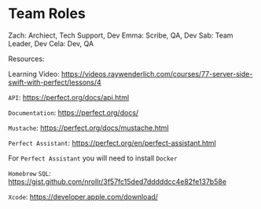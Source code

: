 # Team Roles
Zach: Archiect, Tech Support, Dev
Emma: Scribe, QA, Dev
Sab: Team Leader, Dev
Cela: Dev, QA

Resources:

Learning Video: https://videos.raywenderlich.com/courses/77-server-side-swift-with-perfect/lessons/4

`API`: https://perfect.org/docs/api.html

`Documentation`: https://perfect.org/docs/

`Mustache`: https://perfect.org/docs/mustache.html

`Perfect Assistant`: https://perfect.org/en/perfect-assistant.html

For `Perfect Assistant` you will need to install `Docker`

`Homebrew` `SQL`: https://gist.github.com/nrollr/3f57fc15ded7dddddcc4e82fe137b58e

`Xcode`: https://developer.apple.com/download/

